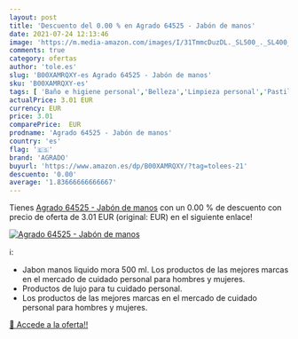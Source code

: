 ```yaml
---
layout: post
title: 'Descuento del 0.00 % en Agrado 64525 - Jabón de manos'
date: 2021-07-24 12:13:46
image: 'https://m.media-amazon.com/images/I/31TmmcDuzDL._SL500_._SL400_.jpg'
comments: true
category: ofertas
author: 'tole.es'
slug: 'B00XAMRQXY-es Agrado 64525 - Jabón de manos'
sku: 'B00XAMRQXY-es'
tags: [ 'Baño e higiene personal','Belleza','Limpieza personal','Pastillas de jabón y jabón líquido para manos','agrado','jabón', ]
actualPrice: 3.01 EUR
currency: EUR
price: 3.01
comparePrice:  EUR
prodname: 'Agrado 64525 - Jabón de manos'
country: 'es'
flag: '🇪🇸'
brand: 'AGRADO'
buyurl: 'https://www.amazon.es/dp/B00XAMRQXY/?tag=tolees-21'
descuento: '0.00'
average: '1.83666666666667'
---
```


Tienes [Agrado 64525 - Jabón de manos](https://www.amazon.es/dp/B00XAMRQXY/?tag=tolees-21) con un 0.00 % de descuento con precio de oferta de 3.01 EUR (original:  EUR) en el siguiente enlace!

[![Agrado 64525 - Jabón de manos](https://m.media-amazon.com/images/I/31TmmcDuzDL._SL500_._SL400_.jpg)](https://www.amazon.es/dp/B00XAMRQXY/?tag=tolees-21)

ℹ️:

- Jabon manos liquido mora 500 ml. Los productos de las mejores marcas en el mercado de cuidado personal para hombres y mujeres.
- Productos de lujo para tu cuidado personal.
- Los productos de las mejores marcas en el mercado de cuidado personal para hombres y mujeres.

[🛒 Accede a la oferta!!](https://www.amazon.es/dp/B00XAMRQXY/?tag=tolees-21)
